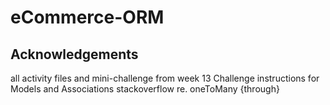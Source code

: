 # eCommerce-ORM





## Acknowledgements
all activity files and mini-challenge from week 13
Challenge instructions for Models and Associations
stackoverflow re. oneToMany {through}